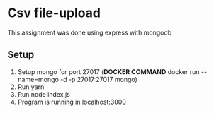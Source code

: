 # Csv file-upload
This assignment was done using express with mongodb

## Setup
1. Setup mongo for port 27017 (**DOCKER COMMAND** docker run --name=mongo -d -p 27017:27017 mongo)
2. Run yarn
3. Run node index.js
4. Program is running in localhost:3000
